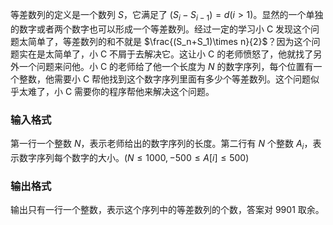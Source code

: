 等差数列的定义是一个数列 $S$，它满足了 $(S_i-S_{i-1}) = d (i>1)$。显然的一个单独的数字或者两个数字也可以形成一个等差数列。经过一定的学习小 C 发现这个问题太简单了，等差数列的和不就是 $\frac{(S_n+S_1)\times n}{2}$？因为这个问题实在是太简单了，小 C 不屑于去解决它。这让小 C 的老师愤怒了，他就找了另外一个问题来问他。小 C 的老师给了他一个长度为 $N$ 的数字序列，每个位置有一个整数，他需要小 C 帮他找到这个数字序列里面有多少个等差数列。这个问题似乎太难了，小 C 需要你的程序帮他来解决这个问题。

### 输入格式

第一行一个整数 $N$，表示老师给出的数字序列的长度。第二行有 $N$ 个整数 $A_i$，表示数字序列每个数字的大小。$(N\leq 1000,-500\leq A[i]\leq 500)$

### 输出格式

输出只有一行一个整数，表示这个序列中的等差数列的个数，答案对 $9901$ 取余。
